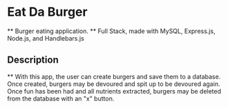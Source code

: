 # Eat Da Burger
** Burger eating application.
** Full Stack, made with MySQL, Express.js, Node.js, and Handlebars.js

## Description
** With this app, the user can create burgers and save them to a database. Once created, burgers may be devoured and spit up to be devoured again. Once fun has been had and all nutrients extracted, burgers may be deleted from the database with an "x" button.
